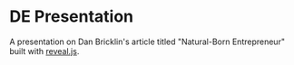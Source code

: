 # DE Presentation

A presentation on Dan Bricklin's article titled "Natural-Born Entrepreneur" built with [reveal.js](https://revealjs.com/).
